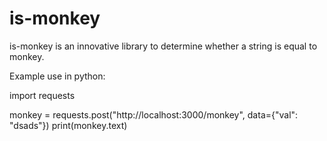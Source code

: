 # is-monkey
is-monkey is an innovative library to determine whether a string is equal to monkey.

Example use in python:

import requests

monkey = requests.post("http://localhost:3000/monkey", data={"val": "dsads"})
print(monkey.text)
